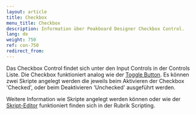 ```yaml
---
layout: article
title: Checkbox
menu_title: Checkbox
description: Information über Peakboard Designer Checkbox Control.
lang: de
weight: 750
ref: con-750
redirect_from:
---
```


Das Checkbox Control findet sich unter den Input Controls in der Controls Liste. 
Die Checkbox funktioniert analog wie der [Toggle Button](/de-togglebutton.html).
Es können zwei Skripte angelegt werden die jeweils beim Aktivieren der Checkbox 'Checked', oder beim Deaktivieren 'Unchecked' ausgeführt werden.

Weitere Information wie Skripte angelegt werden können oder wie der [Skript-Editor](/scripting/de-script-editor.html) funktioniert finden sich in der Rubrik Scripting.
